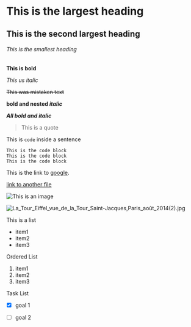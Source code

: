 # This is the largest heading
## This is the second largest heading
###### This is the smallest heading

**This is bold**

_This us italic_

~~This was mistaken text~~

**bold and nested _italic_**

***All bold and italic***

>This is a quote

This is `code` inside a sentence

```
This is the code block
This is the code block
This is the code block
```

This is the link to [google](https://www.google.com/).

[link to another file](./anotherFile.md)

![This is an image](https://myoctocat.com/assets/images/base-octocat.svg)

![La_Tour_Eiffel_vue_de_la_Tour_Saint-Jacques,_Paris_août_2014_(2).jpg](./La_Tour_Eiffel_vue_de_la_Tour_Saint-Jacques,_Paris_août_2014_(2).jpg)

This is a list
- item1
- item2
- item3

Ordered List
1. item1
2. item2
3. item3

Task List
- [x] goal 1
- [ ] goal 2







